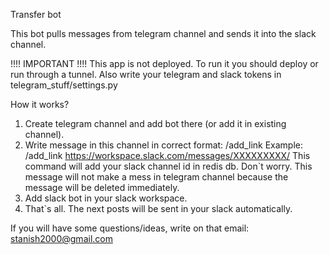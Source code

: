 Transfer bot

This bot pulls messages from telegram channel and sends it into the slack channel.

!!!! IMPORTANT !!!!
  This app is not deployed. To run it you should deploy or run through a tunnel. Also write your telegram and slack tokens in telegram_stuff/settings.py
  
How it works?
  
  1) Create telegram channel and add bot there (or add it in existing channel).
  2) Write message in this channel in correct format: /add_link <your link on slack channel>
  Example: /add_link https://workspace.slack.com/messages/XXXXXXXXX/
  This command will add your slack channel id in redis db.
  Don`t worry. This message will not make a mess in telegram channel because the message will be deleted immediately.
  3) Add slack bot in your slack workspace.
  4) That`s all. The next posts will be sent in your slack automatically. 

If you will have some questions/ideas, write on that email: stanish2000@gmail.com
